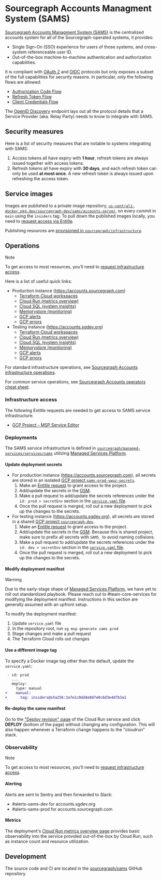 # Sourcegraph Accounts Managment System (SAMS)

[Sourcegraph Accounts Managment System (SAMS)](https://docs.google.com/document/d/16F6uvfM9EknpcuAQQ8kIPOZ9gHo0Lx4lgprw_5sWJEs/edit) is the centralized accounts system for all of the Sourcegraph-operated systems, it provides:

- Single Sign-On (SSO) experience for users of those systems, and cross-system referenceable user ID.
- Out-of-the-box machine-to-machine authentication and authorization capabilities.

It is compliant with [OAuth 2](https://oauth.net/2/) and [OIDC](https://openid.net/) protocols but only exposes a subset of the full capabilities for security reasons. In particular, only the following flows are allowed:

- [Authorization Code Flow](https://auth0.com/docs/get-started/authentication-and-authorization-flow/authorization-code-flow)
- [Refresh Token Flow](https://cloudentity.com/developers/basics/oauth-grant-types/refresh-token-flow/)
- [Client Credentials Flow](https://auth0.com/docs/get-started/authentication-and-authorization-flow/client-credentials-flow)

The [OpenID Discovery](https://accounts.sourcegraph.com/.well-known/openid-configuration) endpoint lays out all the protocol details that a Service Provider (aka. Relay Party) needs to know to integrate with SAMS.

## Security measures

Here is a list of security measures that are notable to systems integrating with SAMS:

1. Access tokens all have expiry with **1 hour**, refresh tokens are always issued together with access tokens.
1. Refresh tokens all have expiry with **30 days**, and each refresh token can only be used **at most once**. A new refresh token is always issued upon refreshing the access token.

## Service images

Images are published to a private image repository, [`us-central1-docker.pkg.dev/sourcegraph-dev/sams/accounts-server`](https://console.cloud.google.com/artifacts/docker/sourcegraph-dev/us-central1/sams/accounts-server?project=sourcegraph-dev), on every commit in `main` using the `insiders` tag. To pull down the published images locally, you need to [request access via Entitle](https://app.entitle.io/request?data=eyJkdXJhdGlvbiI6IjEwODAwIiwianVzdGlmaWNhdGlvbiI6IlB1bGwgZG93biBkZXYgaW1hZ2VzIiwicm9sZUlkcyI6W3siaWQiOiJhM2ZmNTQ1ZC0zZGVmLTQxY2ItYjJiNy1lMTM2MDM5Y2YwZGYiLCJ0aHJvdWdoIjoiYTNmZjU0NWQtM2RlZi00MWNiLWIyYjctZTEzNjAzOWNmMGRmIiwidHlwZSI6InJvbGUifV19).

Publishing resources are [provisioned in `sourcegraph/infrastructure`](https://github.com/sourcegraph/infrastructure/tree/main/managed-services/sams-publishing-pipeline).

## Operations

> [!NOTE]
> To get access to most resources, you’ll need to [request infrastructure access](https://app.entitle.io/request?data=eyJkdXJhdGlvbiI6IjQzMjAwIiwianVzdGlmaWNhdGlvbiI6IlRPRE8iLCJyb2xlSWRzIjpbeyJpZCI6IjBiZGZlOTlmLWZlMjYtNDdlMC04NTk2LWYzODUyNTVhOGQ0MSIsInRocm91Z2giOiIwYmRmZTk5Zi1mZTI2LTQ3ZTAtODU5Ni1mMzg1MjU1YThkNDEiLCJ0eXBlIjoicm9sZSJ9XX0%3D).

Here is a list of useful quick links:

- Production instance (https://accounts.sourcegraph.com)
  - [Terraform Cloud workspaces](https://app.terraform.io/app/sourcegraph/workspaces?project=prj-qWcQcoN16iA6rMfe)
  - [Cloud Run (metrics overview)](https://console.cloud.google.com/run/detail/us-central1/sams/metrics?project=sams-prod-ywuz)
  - [Cloud SQL (system insights)](https://console.cloud.google.com/sql/instances/postgresql-e03b/system-insights?project=sams-prod-ywuz)
  - [Memorystore (monitoring)](https://console.cloud.google.com/memorystore/redis/locations/us-central1/instances/redis/details/monitoring?project=sams-prod-ywuz)
  - [GCP alerts](https://console.cloud.google.com/monitoring/alerting?project=sams-prod-ywuz)
  - [GCP errors](https://console.cloud.google.com/errors;service=;version=?project=sams-prod-ywuz)
- Testing instance (https://accounts.sgdev.org)
  - [Terraform Cloud workspaces](https://app.terraform.io/app/sourcegraph/workspaces?project=prj-XWBtUm77JJRXddoZ)
  - [Cloud Run (metrics overview)](https://console.cloud.google.com/run/detail/us-central1/sams/metrics?project=sams-dev-bfec)
  - [Cloud SQL (system insights)](https://console.cloud.google.com/sql/instances/postgresql-e03b/system-insights?project=sams-dev-bfec)
  - [Memorystore (monitoring)](https://console.cloud.google.com/memorystore/redis/locations/us-central1/instances/redis/details/monitoring?project=sams-dev-bfec)
  - [GCP alerts](https://console.cloud.google.com/monitoring/alerting?project=sams-dev-bfec)
  - [GCP errors](https://console.cloud.google.com/errors;service=;version=?project=sams-dev-bfec)

For standard infrastructure operations, see [Sourcegraph Accounts infrastructure operations](../../../managed-services/sams.md).

For common service operations, see [Sourcegraph Accounts operators cheat sheet](https://github.com/sourcegraph/accounts.sourcegraph.com/wiki/Operators-Cheat-Sheet).

### Infrastructure access

The following Entitle requests are needed to get access to SAMS service infrastructure:

- [GCP Project - MSP Service Editor](https://app.entitle.io/request?data=eyJkdXJhdGlvbiI6IjEwODAwIiwianVzdGlmaWNhdGlvbiI6IlRPRE8iLCJyb2xlSWRzIjpbeyJpZCI6IjBiZGZlOTlmLWZlMjYtNDdlMC04NTk2LWYzODUyNTVhOGQ0MSIsInRocm91Z2giOiIwYmRmZTk5Zi1mZTI2LTQ3ZTAtODU5Ni1mMzg1MjU1YThkNDEiLCJ0eXBlIjoicm9sZSJ9XX0%3D)

### Deployments

The SAMS service infrastructure is defined in [`sourcegraph/managed-services/services/sams`](https://github.com/sourcegraph/managed-services/tree/main/services/sams) utilizing [Managed Services Platform](../managed-services/platform.md).

#### Update deployment secrets

- For production instance (https://accounts.sourcegraph.com), all secrets are stored in an isolated [GCP project `sams-prod-ywuz-secrets`](https://console.cloud.google.com/home/dashboard?project=sams-prod-ywuz-secrets).
  1. Make an [Entitle request](https://app.entitle.io/request?data=eyJkdXJhdGlvbiI6IjEwODAwIiwianVzdGlmaWNhdGlvbiI6IkFkZCBzZWNyZXRzIiwicm9sZUlkcyI6W3siaWQiOiJjMDAwYTk5Ny0xZDJkLTRkNTktOGZhZi00MjU0MzRhYWE4YTAiLCJ0aHJvdWdoIjoiYzAwMGE5OTctMWQyZC00ZDU5LThmYWYtNDI1NDM0YWFhOGEwIiwidHlwZSI6InJvbGUifV19) to grant access to the project.
  1. Add/update the secrets in the [GSM](https://console.cloud.google.com/security/secret-manager?project=sams-prod-ywuz-secrets).
  1. Make a pull request to add/update the secrets references under the `id: prod > secretEnv` section in the [`service.yaml` file](https://github.com/sourcegraph/managed-services/blob/main/services/sams/service.yaml).
  1. Once the pull request is merged, roll out a new deployment to pick up the changes to the secrets.
- For testing instance (https://accounts.sgdev.org), all secrets are stored in a shared [GCP project `sourcegraph-dev`](https://console.cloud.google.com/home/dashboard?project=sourcegraph-dev).
  1. Make an [Entitle request](https://app.entitle.io/request?data=eyJkdXJhdGlvbiI6IjEwODAwIiwianVzdGlmaWNhdGlvbiI6IlVwZGF0ZSBTQU1TIHNlY3JldHMiLCJyb2xlSWRzIjpbeyJpZCI6IjAzOGYwNjQ4LTllNWYtNDAyMC1hOGNiLTE0NWJmNzQzZjQ2YiIsInRocm91Z2giOiIwMzhmMDY0OC05ZTVmLTQwMjAtYThjYi0xNDViZjc0M2Y0NmIiLCJ0eXBlIjoicm9sZSJ9XX0%3D) to grant access to the project.
  1. Add/update the secrets in the [GSM](https://console.cloud.google.com/security/secret-manager?project=sourcegraph-dev). Because this is shared project, make sure to prefix all secrets with `SAMS_` to avoid naming collisions.
  1. Make a pull request to add/update the secrets references under the `id: dev > secretEnv` section in the [`service.yaml` file](https://github.com/sourcegraph/managed-services/blob/main/services/sams/service.yaml).
  1. Once the pull request is merged, roll out a new deployment to pick up the changes to the secrets.

#### Modify deployment manifest

> [!WARNING]
> Due to the early-stage shape of [Managed Services Platform](../managed-services/platform.md), we have yet to roll out standardized playbook. Please reach out to #team-core-services for modifying the deployment manifest. Instructions in this section are generally assumed with an upfront setup.

To modify the deployment manifest:

1. Update `service.yaml` file
1. In the repository root, run `sg msp generate sams prod`
1. Stage changes and make a pull request
1. The Terraform Cloud rolls out changes

#### Use a different image tag

To specify a Docker image tag other than the default, update the `service.yaml`:

```diff
 - id: prod
   ...
   deploy:
     type: manual
+    manual:
+      tag: insiders@sha256:3a7e1c0dd4e0d7e0c6d3e4d7b3a1
```

#### Re-deploy the same manifest

Go to the ["Deploy revision" page](https://console.cloud.google.com/run/deploy/us-central1/sams?project=sams-prod-ywuz) of the Cloud Run service and click **DEPLOY** (bottom of the page) without changing any configuration. This will also happen whenever a Terraform change happens to the "cloudrun" stack.

### Observability

> [!NOTE]
> To get access to most resources, you’ll need to [request infrastructure access](#infrastructure-access).

#### Alerting

Alerts are sent to Sentry and then forwarded to Slack:

- #alerts-sams-dev for accounts.sgdev.org
- #alerts-sams-prod for accounts.sourcegraph.com

#### Metrics

The deployment's [Cloud Run metrics overview page](https://console.cloud.google.com/run/detail/us-central1/sams/metrics?project=sams-prod-ywuz) provides basic observability into the service provided out-of-the-box by Cloud Run, such as instance count and resource utilization.

## Development

The source code and CI are located in the [sourcegraph/sams](https://github.com/sourcegraph/sams) GitHub repository.
